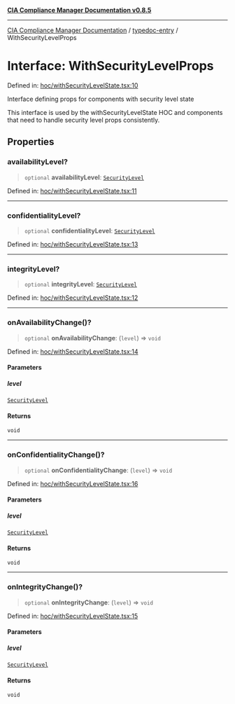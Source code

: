 [**CIA Compliance Manager Documentation v0.8.5**](../../README.md)

***

[CIA Compliance Manager Documentation](../../modules.md) / [typedoc-entry](../README.md) / WithSecurityLevelProps

# Interface: WithSecurityLevelProps

Defined in: [hoc/withSecurityLevelState.tsx:10](https://github.com/Hack23/cia-compliance-manager/blob/b7c3bc9644fb5b9d82b5b184ba290206da25104b/src/hoc/withSecurityLevelState.tsx#L10)

Interface defining props for components with security level state

This interface is used by the withSecurityLevelState HOC and components
that need to handle security level props consistently.

## Properties

### availabilityLevel?

> `optional` **availabilityLevel**: [`SecurityLevel`](../../index/type-aliases/SecurityLevel.md)

Defined in: [hoc/withSecurityLevelState.tsx:11](https://github.com/Hack23/cia-compliance-manager/blob/b7c3bc9644fb5b9d82b5b184ba290206da25104b/src/hoc/withSecurityLevelState.tsx#L11)

***

### confidentialityLevel?

> `optional` **confidentialityLevel**: [`SecurityLevel`](../../index/type-aliases/SecurityLevel.md)

Defined in: [hoc/withSecurityLevelState.tsx:13](https://github.com/Hack23/cia-compliance-manager/blob/b7c3bc9644fb5b9d82b5b184ba290206da25104b/src/hoc/withSecurityLevelState.tsx#L13)

***

### integrityLevel?

> `optional` **integrityLevel**: [`SecurityLevel`](../../index/type-aliases/SecurityLevel.md)

Defined in: [hoc/withSecurityLevelState.tsx:12](https://github.com/Hack23/cia-compliance-manager/blob/b7c3bc9644fb5b9d82b5b184ba290206da25104b/src/hoc/withSecurityLevelState.tsx#L12)

***

### onAvailabilityChange()?

> `optional` **onAvailabilityChange**: (`level`) => `void`

Defined in: [hoc/withSecurityLevelState.tsx:14](https://github.com/Hack23/cia-compliance-manager/blob/b7c3bc9644fb5b9d82b5b184ba290206da25104b/src/hoc/withSecurityLevelState.tsx#L14)

#### Parameters

##### level

[`SecurityLevel`](../../index/type-aliases/SecurityLevel.md)

#### Returns

`void`

***

### onConfidentialityChange()?

> `optional` **onConfidentialityChange**: (`level`) => `void`

Defined in: [hoc/withSecurityLevelState.tsx:16](https://github.com/Hack23/cia-compliance-manager/blob/b7c3bc9644fb5b9d82b5b184ba290206da25104b/src/hoc/withSecurityLevelState.tsx#L16)

#### Parameters

##### level

[`SecurityLevel`](../../index/type-aliases/SecurityLevel.md)

#### Returns

`void`

***

### onIntegrityChange()?

> `optional` **onIntegrityChange**: (`level`) => `void`

Defined in: [hoc/withSecurityLevelState.tsx:15](https://github.com/Hack23/cia-compliance-manager/blob/b7c3bc9644fb5b9d82b5b184ba290206da25104b/src/hoc/withSecurityLevelState.tsx#L15)

#### Parameters

##### level

[`SecurityLevel`](../../index/type-aliases/SecurityLevel.md)

#### Returns

`void`

